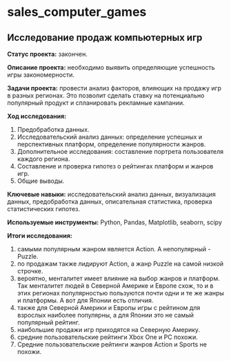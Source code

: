 # sales_computer_games

## Исследование продаж компьютерных игр

**Статус проекта:** закончен.

**Описание проекта:** необходимо выявить определяющие успешность игры закономерности.

**Задачи проекта:** провести анализ факторов, влияющих на продажу игр в разных регионах. Это позволит сделать ставку на потенциально популярный продукт и спланировать рекламные кампании.

**Ход исследования:**
 1. Предобработка данных.
 2. Исследовательский анализ данных: определение успешных и перспективных платформ, определение популярности жанров.
 3. Дополнительное исследования: составление портрета пользователя каждого региона.
 4. Составление и проверка гипотез о рейтингах платформ и жанров игр.
 5. Общие выводы.

**Ключевые навыки:** исследовательский анализ данных, визуализация данных, предобработка данных, описательная статистика, проверка статистических гипотез.

**Используемые инструменты:** Python, Pandas, Matplotlib, seaborn, scipy

**Итоги исследования:**
1. самыми популярным жанром является Action. А непопулярный - Puzzle.
2. по продажам также лидируют Action, а жанр Puzzle на самой низкой строчке.
3. вероятно, менталитет имеет влияние на выбор жанров и платформ. Так менталитет людей в Северной Америке и Европе схож, то и в этих регионах популярностью пользуются почти одни и те же жанры и платформы. А вот для Японии есть отличия.
4. также для Северной Америки и Европы игры с рейтином для взрослых наиболее популярны, а для Японии это не самый популярный рейтинг.
5. наибольшие продажи игр приходятся на Северную Америку.
6. средние пользовательские рейтинги Xbox One и PC похожи.
7. Средние пользовательские рейтинги жанров Action и Sports не похожи.

